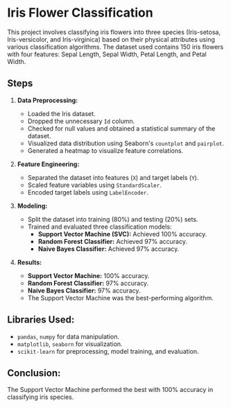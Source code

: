 # Iris Flower Classification

This project involves classifying iris flowers into three species (Iris-setosa, Iris-versicolor, and Iris-virginica) based on their physical attributes using various classification algorithms. The dataset used contains 150 iris flowers with four features: Sepal Length, Sepal Width, Petal Length, and Petal Width.

## Steps

1. **Data Preprocessing:**
   - Loaded the Iris dataset.
   - Dropped the unnecessary `Id` column.
   - Checked for null values and obtained a statistical summary of the dataset.
   - Visualized data distribution using Seaborn's `countplot` and `pairplot`.
   - Generated a heatmap to visualize feature correlations.

2. **Feature Engineering:**
   - Separated the dataset into features (`X`) and target labels (`Y`).
   - Scaled feature variables using `StandardScaler`.
   - Encoded target labels using `LabelEncoder`.

3. **Modeling:**
   - Split the dataset into training (80%) and testing (20%) sets.
   - Trained and evaluated three classification models:
     - **Support Vector Machine (SVC):** Achieved 100% accuracy.
     - **Random Forest Classifier:** Achieved 97% accuracy.
     - **Naive Bayes Classifier:** Achieved 97% accuracy.

4. **Results:**
   - **Support Vector Machine:** 100% accuracy.
   - **Random Forest Classifier:** 97% accuracy.
   - **Naive Bayes Classifier:** 97% accuracy.
   - The Support Vector Machine was the best-performing algorithm.

## Libraries Used:
- `pandas`, `numpy` for data manipulation.
- `matplotlib`, `seaborn` for visualization.
- `scikit-learn` for preprocessing, model training, and evaluation.

## Conclusion:
The Support Vector Machine performed the best with 100% accuracy in classifying iris species. 
